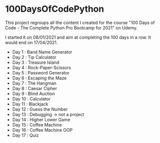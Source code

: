 # 100DaysOfCodePython

This project regroups all the content I created for the course "100 Days of Code - The Complete Python Pro Bootcamp for 2021" on Udemy.

I started it on 08/01/2021 and aim at completing the 100 days in a row. It would end on 17/04/2021.

- Day 1 : Band Name Generator
- Day 2 : Tip Calculator
- Day 3 : Treasure Island
- Day 4 : Rock-Paper-Scissors
- Day 5 : Password Generator
- Day 6 : Escaping the Maze
- Day 7 : The Hangman
- Day 8 : Caesar Cipher
- Day 9 : Blind Auction
- Day 10 : Calculator
- Day 11 : Blackjack
- Day 12 : Guess the Number
- Day 13 : Debugging -> not a project
- Day 14 : Higher Lower Game
- Day 15 : Coffee Machine
- Day 16 : Coffee Machine OOP
- Day 17 : Quiz
